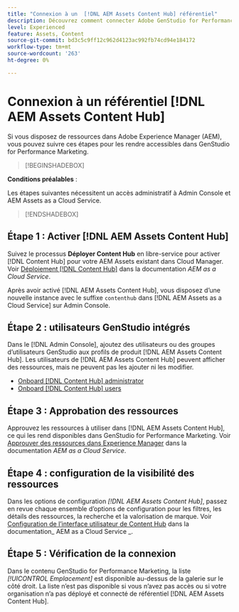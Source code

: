 ```yaml
---
title: "Connexion à un  [!DNL AEM Assets Content Hub] référentiel"
description: Découvrez comment connecter Adobe GenStudio for Performance Marketing à un référentiel Adobe Experience Manager (AEM) [!DNL Content Hub] et exploiter le contenu approuvé existant.
level: Experienced
feature: Assets, Content
source-git-commit: bd3c5c9ff12c962d4123ac992fb74cd94e184172
workflow-type: tm+mt
source-wordcount: '263'
ht-degree: 0%

---
```


# Connexion à un référentiel [!DNL AEM Assets Content Hub]

Si vous disposez de ressources dans Adobe Experience Manager (AEM), vous pouvez suivre ces étapes pour les rendre accessibles dans GenStudio for Performance Marketing.

>[!BEGINSHADEBOX]

**Conditions préalables** :

Les étapes suivantes nécessitent un accès administratif à Admin Console et AEM Assets as a Cloud Service.

>[!ENDSHADEBOX]

## Étape 1 : Activer [!DNL AEM Assets Content Hub]

Suivez le processus **Déployer Content Hub** en libre-service pour activer [!DNL Content Hub] pour votre AEM Assets existant dans Cloud Manager. Voir [Déploiement [!DNL Content Hub]](https://experienceleague.adobe.com/fr/docs/experience-manager-cloud-service/content/assets/content-hub/deploy-content-hub) dans la documentation _AEM as a Cloud Service_.

Après avoir activé [!DNL AEM Assets Content Hub], vous disposez d’une nouvelle instance avec le suffixe `contenthub` dans [!DNL AEM Assets as a Cloud Service] sur Admin Console.

## Étape 2 : utilisateurs GenStudio intégrés

Dans le [!DNL Admin Console], ajoutez des utilisateurs ou des groupes d’utilisateurs GenStudio aux profils de produit [!DNL AEM Assets Content Hub]. Les utilisateurs de [!DNL AEM Assets Content Hub] peuvent afficher des ressources, mais ne peuvent pas les ajouter ni les modifier.

- [Onboard [!DNL Content Hub] administrator](https://experienceleague.adobe.com/fr/docs/experience-manager-cloud-service/content/assets/content-hub/deploy-content-hub#onboard-content-hub-administrator)
- [Onboard [!DNL Content Hub] users](https://experienceleague.adobe.com/fr/docs/experience-manager-cloud-service/content/assets/content-hub/deploy-content-hub#onboard-content-hub-users)

## Étape 3 : Approbation des ressources

Approuvez les ressources à utiliser dans [!DNL AEM Assets Content Hub], ce qui les rend disponibles dans GenStudio for Performance Marketing. Voir [Approuver des ressources dans Experience Manager](https://experienceleague.adobe.com/fr/docs/experience-manager-cloud-service/content/assets/dynamicmedia/dynamic-media-open-apis/approve-assets) dans la documentation _AEM as a Cloud Service_.

## Étape 4 : configuration de la visibilité des ressources

Dans les options de configuration _[!DNL AEM Assets Content Hub]_, passez en revue chaque ensemble d’options de configuration pour les filtres, les détails des ressources, la recherche et la valorisation de marque. Voir [Configuration de l’interface utilisateur de Content Hub](https://experienceleague.adobe.com/fr/docs/experience-manager-cloud-service/content/assets/content-hub/configure-content-hub-ui-options) dans la documentation_ AEM as a Cloud Service _.

## Étape 5 : Vérification de la connexion

Dans le contenu GenStudio for Performance Marketing, la liste _[!UICONTROL Emplacement]_ est disponible au-dessus de la galerie sur le côté droit. La liste n’est pas disponible si vous n’avez pas accès ou si votre organisation n’a pas déployé et connecté de référentiel [!DNL AEM Assets Content Hub].
